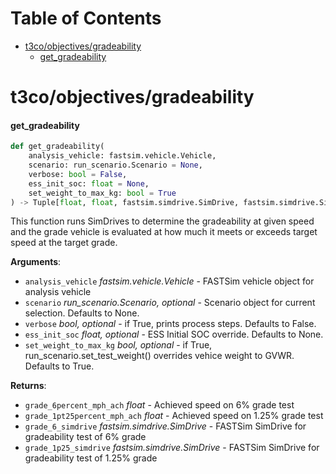# Table of Contents

* [t3co/objectives/gradeability](#t3co/objectives/gradeability)
  * [get\_gradeability](#t3co/objectives/gradeability.get_gradeability)

<a id="t3co/objectives/gradeability"></a>

# t3co/objectives/gradeability

<a id="t3co/objectives/gradeability.get_gradeability"></a>

#### get\_gradeability

```python
def get_gradeability(
    analysis_vehicle: fastsim.vehicle.Vehicle,
    scenario: run_scenario.Scenario = None,
    verbose: bool = False,
    ess_init_soc: float = None,
    set_weight_to_max_kg: bool = True
) -> Tuple[float, float, fastsim.simdrive.SimDrive, fastsim.simdrive.SimDrive]
```

This function runs SimDrives to determine the gradeability at given speed and the grade vehicle is
evaluated at how much it meets or exceeds target speed at the target grade.

**Arguments**:

- `analysis_vehicle` _fastsim.vehicle.Vehicle_ - FASTSim vehicle object for analysis vehicle
- `scenario` _run_scenario.Scenario, optional_ - Scenario object for current selection. Defaults to None.
- `verbose` _bool, optional_ - if True, prints process steps. Defaults to False.
- `ess_init_soc` _float, optional_ - ESS Initial SOC override. Defaults to None.
- `set_weight_to_max_kg` _bool, optional_ - if True, run_scenario.set_test_weight() overrides vehice weight to GVWR. Defaults to True.
  

**Returns**:

- `grade_6percent_mph_ach` _float_ - Achieved speed on 6% grade test
- `grade_1pt25percent_mph_ach` _float_ - Achieved speed on 1.25% grade test
- `grade_6_simdrive` _fastsim.simdrive.SimDrive_ - FASTSim SimDrive for gradeability test of 6% grade
- `grade_1p25_simdrive` _fastsim.simdrive.SimDrive_ - FASTSim SimDrive for gradeability test of 1.25% grade

